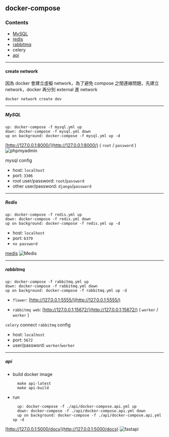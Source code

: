 ## docker-compose

### Contents
- [MySQL](https://github.com/linsamtw/docker-for-product/tree/master/docker-compose#mysql)
- [redis](https://github.com/linsamtw/docker-for-product/tree/master/docker-compose#redis)
- [rabbitmq](https://github.com/linsamtw/docker-for-product/tree/master/docker-compose#rabbitmq)
- celery
- [api](https://github.com/linsamtw/docker-for-product/tree/master/docker-compose#api)

------------------

#### create network 
因為 docker 會建立虛擬 network，為了避免 compose 之間連線問題，先建立 network，docker 再分別 external 進 network

	docker network create dev

------------------

##### MySQL

	up: docker-compose -f mysql.yml up
	down: docker-compose -f mysql.yml down
	up on background: docker-compose -f mysql.yml up -d

[http://127.0.0.1:8000/](http://127.0.0.1:8000/) ( `root` / `password` )
![phpmyadmin](https://github.com/linsamtw/docker-for-product/blob/master/docker-compose/image/phpmyadmin.png)

mysql config

* host: `localhost`
* port: `3306`
* root user/password: `root`/`password`
* other user/password: `django`/`password`

---------------------------

##### Redis

	up: docker-compose -f redis.yml up
	down: docker-compose -f redis.yml down
	up on background: docker-compose -f redis.yml up -d

* host: `localhost`
* port: `6379`
* `no password`

[medis](https://github.com/luin/medis)
![Medis](http://getmedis.com/screen.png)


--------------------------

##### rabbitmq

	up: docker-compose -f rabbitmq.yml up
	down: docker-compose -f rabbitmq.yml down
	up on background: docker-compose -f rabbitmq.yml up -d

* `flower`: 
[http://127.0.0.1:5555/](http://127.0.0.1:5555/)

* `rabbitmq web`: 
[http://127.0.0.1:15672/](http://127.0.0.1:15672/) ( `worker` / `worker` )

`celery` connect `rabbitmq` config

* host: `localhost`
* port: `5672`
* user/password: `worker`/`worker`

--------------------------

##### api

* build docker image


		make api-latest
		make api-build


* run


		up: docker-compose -f ./api/docker-compose.api.yml up
		down: docker-compose -f ./api/docker-compose.api.yml down
		up on background: docker-compose -f ./api/docker-compose.api.yml up -d

[http://127.0.0.1:5000/docs](http://127.0.0.1:5000/docs)
![fastapi](https://github.com/linsamtw/docker-for-product/blob/master/docker-compose/image/fastapi.png)


